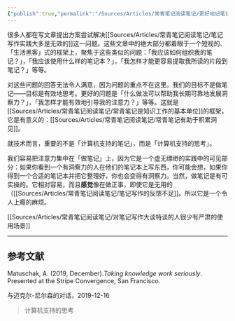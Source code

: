 ```yaml
---
{"publish":true,"permalink":"/Sources/Articles/常青笔记阅读笔记/更好地记笔记这个描述太过流于表面；核心在于更好地思考.md","title":"更好地记笔记这个描述太过流于表面；核心在于更好地思考","created":"2022-08-11","modified":"2023-03-14","tags":["review"],"cssclasses":""}
---
```




很多人都在写文章提出方案尝试解决[[Sources/Articles/常青笔记阅读笔记/笔记写作实践大多是无效的]]这一问题。这些文章中的绝大部分都着眼于一个短视的、「生活黑客」式的框架上，聚焦于这些类似的问题：「我应该如何组织我的笔记？」，「我应该使用什么样的笔记本？」，「我怎样才能更容易提取我所读的片段到笔记？」等等。

对这些问题的回答无法令人满意，因为问题的重点不在这里。我们的目标不是做笔记——目标是有效地思考。更好的问题是「什么做法可以帮助我长期可靠地发展洞察力？」，「我怎样才能有效地引导我的注意力？」等等。这就是[[Sources/Articles/常青笔记阅读笔记/常青笔记是知识工作的基本单位]]的框架，它是有意义的：[[Sources/Articles/常青笔记阅读笔记/常青笔记有助于积累洞见]]。

就技术而言，重要的不是「计算机支持的笔记」，而是「计算机支持的思考」。

我们容易把注意力集中在「做笔记」上，因为它是一个虚无缥缈的实践中的可见部分：如果你看到一个有洞察力的人在他们的笔记本上写东西，你可能会想，如果你得到一个合适的笔记本并把它整理好，你也会变得有洞察力。当然，做笔记是有可实操的。它相对容易，而且**感觉**像在做正事，即使它是无用的（[[Sources/Articles/常青笔记阅读笔记/笔记写作的反馈不足]]。所以它是一个令人上瘾的麻烦。

[[Sources/Articles/常青笔记阅读笔记/对笔记写作大谈特谈的人很少有严肃的使用场景]]

___

## 参考文献

Matuschak, A. (2019, December).*Taking knowledge work seriously*. Presented at the Stripe Convergence, San Francisco.

与迈克尔-尼尔森的对话，2019-12-16

> 计算机支持的思考